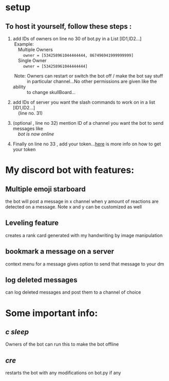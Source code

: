 # setup
## To host it yourself, follow these steps :
1. add IDs of owners on line no 30 of bot.py in a List [ID1,ID2...]  
    &nbsp;Example:  
        &nbsp;&nbsp;&nbsp;&nbsp;Multiple Owners  
   &nbsp;&nbsp;&nbsp;&nbsp;&nbsp;&nbsp;&nbsp;&nbsp;`owner = [534258961044444444, 867496941999999999]`  
        &nbsp;&nbsp;&nbsp;&nbsp;Single Owner  
   &nbsp;&nbsp;&nbsp;&nbsp;&nbsp;&nbsp;&nbsp;&nbsp;`owner = [534258961044444444]`
     
    &nbsp;Note: Owners can restart or switch the bot off / make the bot say stuff  
&nbsp;&nbsp;&nbsp;&nbsp;&nbsp;&nbsp;&nbsp;&nbsp;&nbsp;&nbsp;&nbsp;in particular channel...No other permissions are given like the ability  
&nbsp;&nbsp;&nbsp;&nbsp;&nbsp;&nbsp;&nbsp;&nbsp;&nbsp;&nbsp;&nbsp;to change skullBoard...  
  
3. add IDs of server you want the slash commands to work on in a list  [ID1,ID2...]  
    &nbsp;&nbsp;&nbsp;&nbsp;(line no. 31)  
  
4. (optional , line no 32) mention ID of a channel you want the bot to send messages like  
   &nbsp;&nbsp;&nbsp;&nbsp;*bot is now online*
5. Finally on line no 33 , add your token...[here](https://discordpy.readthedocs.io/en/stable/discord.html) is more info on how to get your token 


# My discord bot with features:
## Multiple emoji starboard
the bot will post a message in x channel when y amount of reactions are detected
on a message. Note x and y can be customized as well

## Leveling feature
creates a rank card generated with my handwriting by image manipulation

## bookmark a message on a server
context menu for a message gives option to send that message to your dm

## log deleted messages
can log deleted messages and post them to a channel of choice

# Some important info:
## *c sleep*
Owners of the bot can run this to make the bot offline

## *cre*
restarts the bot with any modifications on bot.py if any

